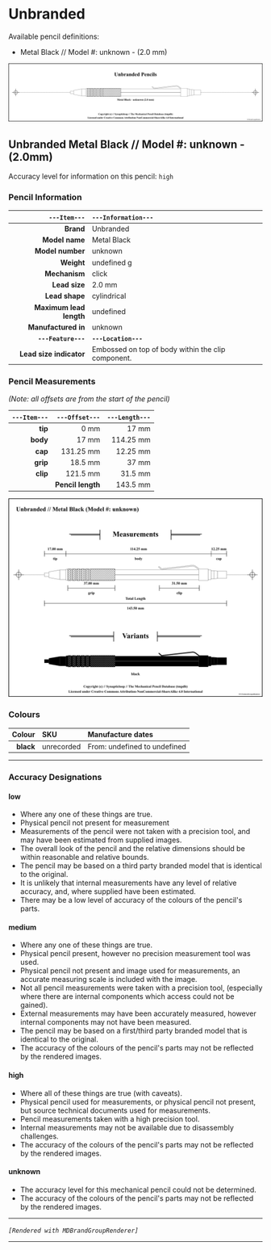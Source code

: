 # Unbranded

Available pencil definitions:

 - Metal Black // Model #: unknown - (2.0 mm) 



<img src="./unbranded/unbranded-brand-grouped.png" />

## Unbranded Metal Black // Model #: unknown - (2.0mm) 

Accuracy level for information on this pencil: `high`

### Pencil Information

| `---Item---` | `---Information---` |
| ---: | :--- |
| **Brand** | Unbranded |
| **Model name** | Metal Black |
| **Model number** | unknown |
| **Weight** | undefined g |
| **Mechanism** | click |
| **Lead size** | 2.0 mm |
| **Lead shape** | cylindrical |
| **Maximum lead length** | undefined |
| **Manufactured in** | unknown |
| **`---Feature---`** | **`---Location---`** |
| **Lead size indicator** | Embossed on top of body within the clip component. |
### Pencil Measurements

_(Note: all offsets are from the start of the pencil)_

| `---Item---` | `---Offset---` | `---Length---` |
| ---: | ---: | ---: |
| **tip** | 0 mm | 17 mm |
| **body** | 17 mm | 114.25 mm |
| **cap** | 131.25 mm | 12.25 mm |
| **grip** | 18.5 mm | 37 mm |
| **clip** | 121.5 mm | 31.5 mm |
| | **Pencil length** | 143.5 mm |




<img src="./unbranded/metal-black-unknown-2.0-grouped.png" />



### Colours



| Colour | SKU | Manufacture dates |
| ---: | :--- | :--- |
| **black** | unrecorded | From: undefined to undefined |


---

### Accuracy Designations

#### low

 - Where any one of these things are true.
 - Physical pencil not present for measurement
 - Measurements of the pencil were not taken with a precision tool, and may have been estimated from supplied images.
 - The overall look of the pencil and the relative dimensions should be within reasonable and relative bounds.
 - The pencil may be based on a third party branded model that is identical to the original.
 - It is unlikely that internal measurements have any level of relative accuracy, and, where supplied have been estimated.
 - There may be a low level of accuracy of the colours of the pencil's parts.

#### medium

 - Where any one of these things are true.
 - Physical pencil present, however no precision measurement tool was used.
 - Physical pencil not present and image used for measurements, an accurate measuring scale is included with the image.
 - Not all pencil measurements were taken with a precision tool, (especially where there are internal components which access could not be gained).
 - External measurements may have been accurately measured, however internal components may not have been measured.
 - The pencil may be based on a first/third party branded model that is identical to the original.
 - The accuracy of the colours of the pencil's parts may not be reflected by the rendered images.

#### high

 - Where all of these things are true (with caveats).
 - Physical pencil used for measurements, or physical pencil not present, but source technical documents used for measurements.
 - Pencil measurements taken with a high precision tool.
 - Internal measurements may not be available due to disassembly challenges.
 - The accuracy of the colours of the pencil's parts may not be reflected by the rendered images.

#### unknown

 - The accuracy level for this mechanical pencil could not be determined.
 - The accuracy of the colours of the pencil's parts may not be reflected by the rendered images.



---

_`[Rendered with MDBrandGroupRenderer]`_

---

